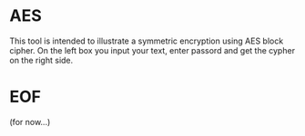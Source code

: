 # AES


This tool is intended to illustrate a symmetric encryption using AES block cipher.
On the left box you input your text, enter passord and get the cypher on the right side.

# EOF

(for now...)
